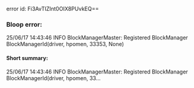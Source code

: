 error id: Fi3AvTIZInt0OIX8PUvkEQ==
### Bloop error:

25/06/17 14:43:46 INFO BlockManagerMaster: Registered BlockManager BlockManagerId(driver, hpomen, 33353, None)
#### Short summary: 

25/06/17 14:43:46 INFO BlockManagerMaster: Registered BlockManager BlockManagerId(driver, hpomen, 33...